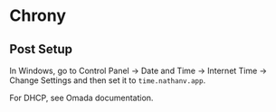 # Chrony

## Post Setup

In Windows, go to
Control Panel -> Date and Time -> Internet Time -> Change Settings
and then set it to `time.nathanv.app`.

For DHCP, see Omada documentation.
